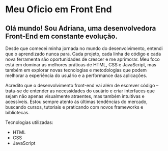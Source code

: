 # Meu Oficio em Front End 
## Olá mundo! Sou Adriana, uma desenvolvedora Front-End em constante evolução.
 Desde que comecei minha jornada no mundo do desenvolvimento, entendi que o aprendizado nunca para. Cada projeto, cada linha de código e cada nova ferramenta são oportunidades de crescer e me aprimorar. Meu foco está em dominar as melhores práticas de HTML, CSS e JavaScript, mas também em explorar novas tecnologias e metodologias que podem melhorar a experiência do usuário e a performance das aplicações.

 Acredito que o desenvolvimento front-end vai além de escrever código – trata-se de entender as necessidades do usuário e criar interfaces que sejam não apenas visualmente atraentes, mas também intuitivas e acessíveis. Estou sempre atento às últimas tendências do mercado, buscando cursos, tutoriais e praticando com novos frameworks e bibliotecas.

 Tecnologias utilizadas:
 - HTML
 - CSS
 - JavaScript
 

